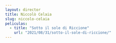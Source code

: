 ```yaml
---
layout: director
title: Niccolò Celaia
slug: niccolo-celaia
peliculas:
  - title: "Sotto il sole di Riccione"
    url: "2021/08/31/sotto-il-sole-di-riccione/"
---
```

